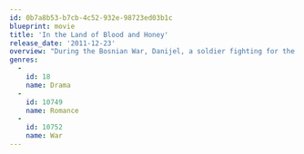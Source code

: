 ```yaml
---
id: 0b7a8b53-b7cb-4c52-932e-98723ed03b1c
blueprint: movie
title: 'In the Land of Blood and Honey'
release_date: '2011-12-23'
overview: "During the Bosnian War, Danijel, a soldier fighting for the Serbs, re-encounters Ajla, a Bosnian who's now a captive in his camp he oversees. Their once promising connection has become ambiguous as their motives have changed."
genres:
  -
    id: 18
    name: Drama
  -
    id: 10749
    name: Romance
  -
    id: 10752
    name: War
---
```

